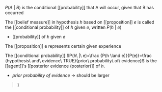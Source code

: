 $P(A\ |\ B)$ is the conditional [[probability]] that A will occur, given that B has occurred

The [[belief measure]] in hypothesis $h$ based on [[proposition]] $e$ is called the [[conditional probability]] of $h$ given $e$, written $P(h\ |\ e)$
- [[probability]] of $h$ given $e$

The [[proposition]] e represents certain given experience

The [[conditional probability]] $P(h\ |\ e)=\frac {P(h \land e)}{P(e)}=\frac {hypothesis\ and\ evidence\ TRUE}{prior\ probability\ of\ evidence}$ is the [[agent]]'s [[posterior evidence (posterior)]] of $h$.
- $prior\ probability\ of\ evidence$ $\rightarrow$ should be larger
>	}